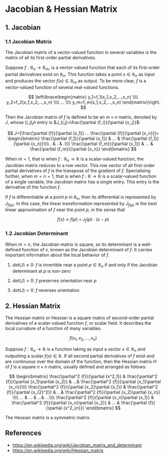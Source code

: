 # Jacobian & Hessian Matrix

## 1. Jacobian 

### 1.1 Jacobian Matrix

The Jacobian matrix of a vector-valued function in several variables is the matrix of all its first-order partial derivatives. 

Suppose $f: \mathbb{R}_n \rightarrow \mathbb{R}_m$, is a vector-valued function that each of its first-order partial derivatives exist on $\mathbb{R}_n$. This function takes a point $x\in \mathbb{R}_n$ as input and produces the vector $f(x)\in \mathbb{R}_m$ as output. To be more clear, $f$ is a vector-valued function of several real-valued functions.


$$
\left\lbrace\begin{matrix}
y_1=f_1(x_1,x_2,...,x_n)
\\\\
y_2=f_2(x_1,x_2,...,x_n)
\\\\
... 
\\\\
y_m=f_m(x_1,x_2,...,x_n) 
\end{matrix}\right.
$$

Then the Jacobian matrix of $f$ is defined to be an $m\times n$ matrix, denoted by $J$, whose $(i,j)_th$ entry is $J_{i,j}=\frac{\partial {f_i}}{\partial {x_j}}$:

$$
J=[\frac{\partial {f}}{\partial {x_1}} ... \frac{\partial {f}}{\partial {x_n}}]= \begin{bmatrix}
\frac{\partial {f_1}}{\partial {x_1}} & ... & \frac{\partial {f_1}}{\partial {x_n}}\\\\
. & . & .\\\\ 
\frac{\partial {f_m}}{\partial {x_1}} & ... & \frac{\partial {f_m}}{\partial {x_n}}
\end{bmatrix}
$$

When $m=1$, that is when $f: \mathbb{R}_n → \mathbb{R}$ is a scalar-valued function, the Jacobian matrix reduces to a row vector. This row vector of all first-order partial derivatives of $f$ is the transpose of the gradient of $f$. Specialising further, when $m = n = 1$, that is when $f: \mathbb{R} → \mathbb{R}$ is a scalar-valued function of a single variable, the Jacobian matrix has a single entry. This entry is the derivative of the function $f$.


If $f$ is differentiable at a point $p$ in $\mathbb{R}_n$, then its differential is represented by $J_{f(p)}$. In this case, the linear transformation represented by $J_{f(p)}$ is the best linear approximation of $f$ near the point $p$, in the sense that

$$f(x)\approx f(p) + J_f(p)\cdot (x-p)$$

### 1.2 Jacobian Determinant

When $m = n$, the Jacobian matrix is square, so its determinant is a well-defined function of $x$, known as the Jacobian determinant of $f$. It carries important information about the local behavior of $f$. 

1. $det(J) \neq 0$:
$f$ is invertible near a point $p \in \mathbb{R}_n$ if and only if the Jacobian determinant at $p$ is non-zero

2. $det(J) > 0$:
$f$ preserves orientation near $p$

3. $det(J) < 0$:
$f$ reverses orientation

## 2. Hessian Matrix

The Hessian matrix or Hessian is a square matrix of second-order partial derivatives of a scalar-valued function $f$, or scalar field. It describes the local curvature of a function of many variables.

$$f(x_1,x_2,...,x_n)$$

Suppose $f: \mathbb{R}_n → \mathbb{R}$ is a function taking as input a vector $x \in \mathbb{R}_n$ and outputting a scalar $f(x) \in \mathbb{R}$. If all second partial derivatives of $f$ exist and are continuous over the domain of the function, then the Hessian matrix $H$ of $f$ is a square $n\times n$ matrix, usually defined and arranged as follows:


$$
\begin{bmatrix}
\frac{\partial^2 {f}}{\partial {x^2_1}} & \frac{\partial^2 {f}}{\partial {x_1}\partial {x_2}} & ...& \frac{\partial^2 {f}}{\partial {x_1}\partial {x_n}}\\\\
\frac{\partial^2 {f}}{\partial {x_2}\partial {x_1}} & \frac{\partial^2 {f}}{\partial {x_{2}^2}} & ...& \frac{\partial^2 {f}}{\partial {x_2}\partial {x_n}} \\\\ 
... & ... & ...& ...\\\\ 
\frac{\partial^2 {f}}{\partial {x_n}\partial {x_1}} & \frac{\partial^2 {f}}{\partial {x_n}\partial {x_2}} & ... & \frac{\partial {f}}{\partial {x^2_{n}}}
\end{bmatrix}
$$

The Hessian matrix is a symmetric matrix.



## References 

* https://en.wikipedia.org/wiki/Jacobian_matrix_and_determinant
* https://en.wikipedia.org/wiki/Hessian_matrix
